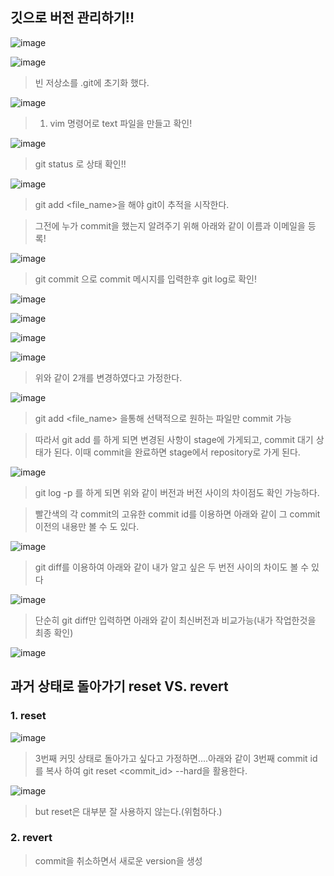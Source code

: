 ## 깃으로 버전 관리하기!!

![image](https://user-images.githubusercontent.com/90595291/148639157-816c616e-72a6-45e9-a765-c3d5dc83fe9f.png)

![image](https://user-images.githubusercontent.com/90595291/148640188-0c8bff95-3d96-4046-bd66-65fce5745892.png)

> 빈 저상소를 .git에 초기화 했다.

![image](https://user-images.githubusercontent.com/90595291/148640248-b431609c-0f86-482a-9987-d622b7970311.png)

> 1.  vim 명령어로 text 파일을 만들고 확인!

![image](https://user-images.githubusercontent.com/90595291/148640466-c16af3cd-b6eb-4537-98df-e77754a5c707.png)

> git status 로 상태 확인!!

![image](https://user-images.githubusercontent.com/90595291/148640557-62d2399e-05f4-4945-a9c9-d863153b6644.png)

> git add <file_name>을 해야 git이 추적을 시작한다.

> 그전에 누가 commit을 했는지 알려주기 위해 아래와 같이 이름과 이메일을 등록!

![image](https://user-images.githubusercontent.com/90595291/148640838-b078a702-a10d-4afd-b671-304f591ab1ef.png)

> git commit 으로 commit 메시지를 입력한후 git log로 확인!

![image](https://user-images.githubusercontent.com/90595291/148640991-f577d479-879c-4a1a-bd8b-52a9ee1de77a.png)

![image](https://user-images.githubusercontent.com/90595291/148641090-609c6f9b-21f0-4b45-bed0-996e405223f2.png)

![image](https://user-images.githubusercontent.com/90595291/148641188-85648bc2-f75d-4c7f-b4fa-dc07e869c4dc.png)

![image](https://user-images.githubusercontent.com/90595291/148641367-05ce4899-a0cc-4aac-bb61-436c9f1f6bb3.png)

> 위와 같이 2개를 변경하였다고 가정한다.

![image](https://user-images.githubusercontent.com/90595291/148641396-c1567a9a-0eae-44fb-a92f-9f4ce3d41c9d.png)

> git add <file_name> 을통해 선택적으로 원하는 파일만 commit 가능

> 따라서 git add 를 하게 되면 변경된 사항이 stage에 가게되고, commit 대기 상태가 된다. 이때 commit을 완료하면 stage에서 repository로 가게 된다.

![image](https://user-images.githubusercontent.com/90595291/148641816-854145ad-f3ef-47a4-85a0-0f2aa31d44ef.png)

> git log -p 를 하게 되면 위와 같이 버전과 버전 사이의 차이점도 확인 가능하다.

> 빨간색의 각 commit의 고유한 commit id를 이용하면 아래와 같이 그 commit 이전의 내용만 볼 수 도 있다.

![image](https://user-images.githubusercontent.com/90595291/148641902-8d9e10b2-e88e-45da-a57f-403508400a0e.png)

> git diff를 이용하여 아래와 같이 내가 알고 싶은 두 번전 사이의 차이도 볼 수 있다

![image](https://user-images.githubusercontent.com/90595291/148642023-00529a22-d2f2-4e08-ab07-0ff3ecf210f0.png)

> 단순히 git diff만 입력하면 아래와 같이 최신버전과 비교가능(내가 작업한것을 최종 확인)

![image](https://user-images.githubusercontent.com/90595291/148642168-7d5ed69b-963c-4505-a34d-c123090e890f.png)

## 과거 상태로 돌아가기 reset VS. revert

### 1. reset

![image](https://user-images.githubusercontent.com/90595291/148642688-946461c9-a444-4a3c-8bdc-d6cc15b15bae.png)

> 3번째 커밋 상태로 돌아가고 싶다고 가정하면....아래와 같이 3번째 commit id를 복사 하여 git reset <commit_id> --hard을 활용한다.

![image](https://user-images.githubusercontent.com/90595291/148643479-43d78ec9-e224-4ac7-98b9-887ab0a8d708.png)

> but reset은 대부분 잘 사용하지 않는다.(위험하다.)

### 2. revert

> commit을 취소하면서 새로운 version을 생성
